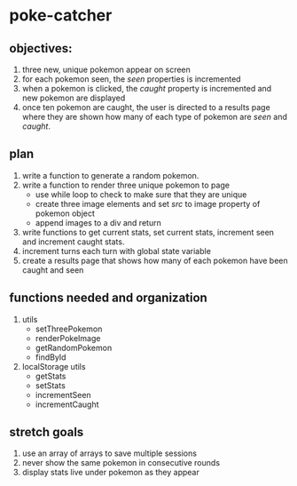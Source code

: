 # poke-catcher

## objectives:

1) three new, unique pokemon appear on screen
1) for each pokemon seen, the _seen_ properties is incremented
1) when a pokemon is clicked, the _caught_ property is incremented and new pokemon are displayed
1) once ten pokemon are caught, the user is directed to a results page where they are shown how many of each type of pokemon are _seen_ and _caught_.

## plan
1) write a function to generate a random pokemon. 
1) write a function to render three unique pokemon to page
    - use while loop to check to make sure that they are unique
    - create three image elements and set _src_ to image property of pokemon object
    - append images to a div and return
1) write functions to get current stats, set current stats, increment seen and increment caught stats. 
1) increment turns each turn with global state variable 
1) create a results page that shows how many of each pokemon have been caught and seen 

## functions needed and organization

1) utils
    - setThreePokemon
    - renderPokeImage
    - getRandomPokemon
    - findById
1) localStorage utils
    - getStats
    - setStats
    - incrementSeen
    - incrementCaught

## stretch goals

1) use an array of arrays to save multiple sessions
1) never show the same pokemon in consecutive rounds
1) display stats live under pokemon as they appear

